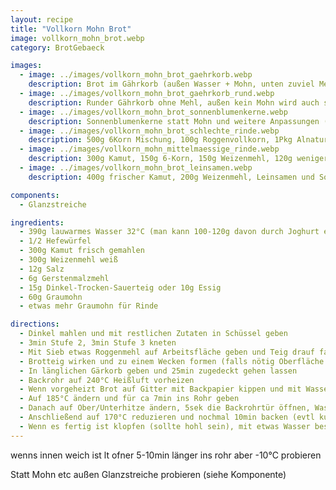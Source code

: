 ```yaml
---
layout: recipe
title: "Vollkorn Mohn Brot"
image: vollkorn_mohn_brot.webp
category: BrotGebaeck

images:
  - image: ../images/vollkorn_mohn_brot_gaehrkorb.webp
    description: Brot im Gährkorb (außen Wasser + Mohn, unten zuviel Mehl in Korb)
  - image: ../images/vollkorn_mohn_brot_gaehrkorb_rund.webp
    description: Runder Gährkorb ohne Mehl, außen kein Mohn wird auch sehr gut. Außen Mohn ist aber besser
  - image: ../images/vollkorn_mohn_brot_sonnenblumenkerne.webp
    description: Sonnenblumenkerne statt Mohn und weitere Anpassungen (300g frisch gemahlener Kamut, 300g Roggenmehl, 15g Roggen-Trocken-Sauerteig). Leere Auflaufform beim Vorheizen und später wenn Brot ins Rohr kommt mit Wasser füllen. Außerdem erstmals mehrmals ins Rohr sprühen. Ergebnis ist super Rinde
  - image: ../images/vollkorn_mohn_brot_schlechte_rinde.webp
    description: 500g 6Korn Mischung, 100g Roggenvollkorn, 1Pkg Alnatura Sauerteig, 1Pkg Hefe. Brot ist nicht aufgegangen und hat sehr harte Rinde. So soll es NICHT sein. Vmtl war Hefe schlecht weil es nicht aufging; war schon beim Formen ungewöhnlich brüchig und steif. Vmtl 6Korn nur in Form gut und dieses Rezept nur mit Kamut oder evtl Weizen
  - image: ../images/vollkorn_mohn_mittelmaessige_rinde.webp
    description: 300g Kamut, 150g 6-Korn, 150g Weizenmehl, 120g weniger Wasser dafür Joghurt. Geschmack super aber Kruste sehr matt. Blech im Rohr aufgeheizt, dann Backpapier mit Brot draufgegeben (evtl dadurch zuviel Hitze verloren?), nur beim Reingeben und Rausnehmen besprüht (evtl darum zu wenig Dampf?)
  - image: ../images/vollkorn_mohn_brot_leinsamen.webp
    description: 400g frischer Kamut, 200g Weizenmehl, Leinsamen und Sonnenblumenkerne drinnen, außen Leinsamen. Ergebnis war perfekt, das beste Brot seit langem.

components:
  - Glanzstreiche

ingredients:
  - 390g lauwarmes Wasser 32°C (man kann 100-120g davon durch Joghurt ersetzen, passt super)
  - 1/2 Hefewürfel
  - 300g Kamut frisch gemahlen
  - 300g Weizenmehl weiß
  - 12g Salz
  - 6g Gerstenmalzmehl
  - 15g Dinkel-Trocken-Sauerteig oder 10g Essig
  - 60g Graumohn
  - etwas mehr Graumohn für Rinde

directions:
  - Dinkel mahlen und mit restlichen Zutaten in Schüssel geben
  - 3min Stufe 2, 3min Stufe 3 kneten
  - Mit Sieb etwas Roggenmehl auf Arbeitsfläche geben und Teig drauf fallen lassen, rundherum einmehlen und zugedeckt 30m gehen lassen
  - Brotteig wirken und zu einem Wecken formen (falls nötig Oberfläche etwas befeuchten) und in Mohn wälzen sodass das Brot rundherum komplett mit Mohn bedeckt ist
  - In länglichen Gärkorb geben und 25min zugedeckt gehen lassen
  - Backrohr auf 240°C Heißluft vorheizen
  - Wenn vorgeheizt Brot auf Gitter mit Backpapier kippen und mit Wasser besprühen (damit bleibt es etwas weicher während sich die Kruste bildet). Optional vorher mit Messer länglich einschneiden.
  - Auf 185°C ändern und für ca 7min ins Rohr geben
  - Danach auf Ober/Unterhitze ändern, 5sek die Backrohrtür öffnen, Wasser reinsprühen (nächstes Mal weglassen weil bei Brot nur am Anfang und beim Rausnehmen nötig), schließen und 30min weiterbacken.
  - Anschließend auf 170°C reduzieren und nochmal 10min backen (evtl kurz besprühen). Evtl danach nochmal 5min backen (in Summe also 7+30+10+5min)
  - Wenn es fertig ist klopfen (sollte hohl sein), mit etwas Wasser besprühen und auf Gitter auskühlen lassen
---
```


wenns innen weich ist lt ofner 5-10min länger ins rohr aber -10°C probieren

Statt Mohn etc außen Glanzstreiche probieren (siehe Komponente)
